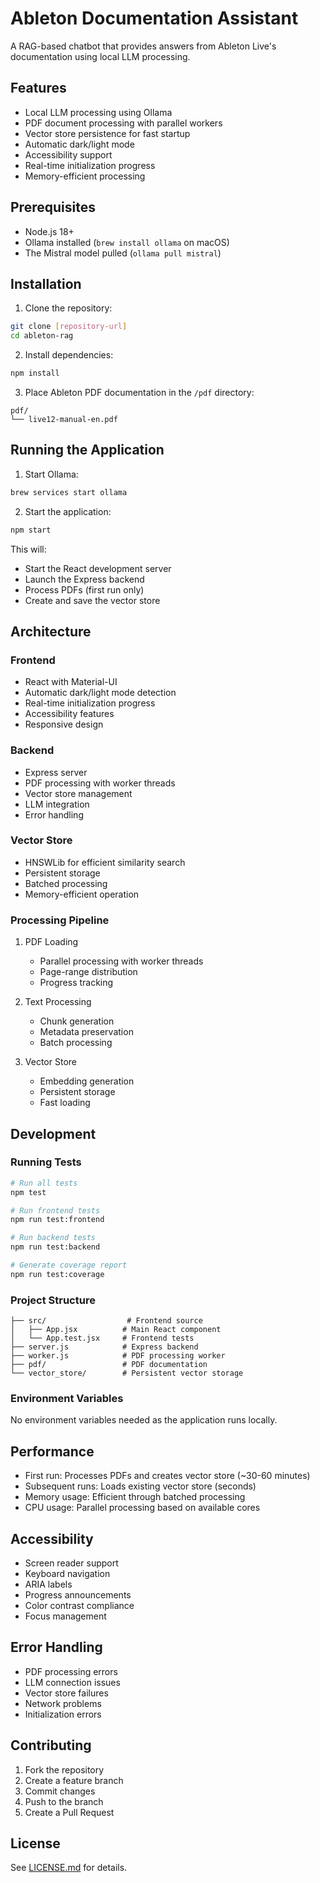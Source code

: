 # Ableton Documentation Assistant

A RAG-based chatbot that provides answers from Ableton Live's documentation using local LLM processing.

## Features

- Local LLM processing using Ollama
- PDF document processing with parallel workers
- Vector store persistence for fast startup
- Automatic dark/light mode
- Accessibility support
- Real-time initialization progress
- Memory-efficient processing

## Prerequisites

- Node.js 18+
- Ollama installed (`brew install ollama` on macOS)
- The Mistral model pulled (`ollama pull mistral`)

## Installation

1. Clone the repository:
```bash
git clone [repository-url]
cd ableton-rag
```

2. Install dependencies:
```bash
npm install
```

3. Place Ableton PDF documentation in the `/pdf` directory:
```
pdf/
└── live12-manual-en.pdf
```

## Running the Application

1. Start Ollama:
```bash
brew services start ollama
```

2. Start the application:
```bash
npm start
```

This will:
- Start the React development server
- Launch the Express backend
- Process PDFs (first run only)
- Create and save the vector store

## Architecture

### Frontend
- React with Material-UI
- Automatic dark/light mode detection
- Real-time initialization progress
- Accessibility features
- Responsive design

### Backend
- Express server
- PDF processing with worker threads
- Vector store management
- LLM integration
- Error handling

### Vector Store
- HNSWLib for efficient similarity search
- Persistent storage
- Batched processing
- Memory-efficient operation

### Processing Pipeline
1. PDF Loading
   - Parallel processing with worker threads
   - Page-range distribution
   - Progress tracking

2. Text Processing
   - Chunk generation
   - Metadata preservation
   - Batch processing

3. Vector Store
   - Embedding generation
   - Persistent storage
   - Fast loading

## Development

### Running Tests
```bash
# Run all tests
npm test

# Run frontend tests
npm run test:frontend

# Run backend tests
npm run test:backend

# Generate coverage report
npm run test:coverage
```

### Project Structure
```
├── src/                  # Frontend source
│   ├── App.jsx          # Main React component
│   └── App.test.jsx     # Frontend tests
├── server.js            # Express backend
├── worker.js            # PDF processing worker
├── pdf/                 # PDF documentation
└── vector_store/        # Persistent vector storage
```

### Environment Variables
No environment variables needed as the application runs locally.

## Performance

- First run: Processes PDFs and creates vector store (~30-60 minutes)
- Subsequent runs: Loads existing vector store (seconds)
- Memory usage: Efficient through batched processing
- CPU usage: Parallel processing based on available cores

## Accessibility

- Screen reader support
- Keyboard navigation
- ARIA labels
- Progress announcements
- Color contrast compliance
- Focus management

## Error Handling

- PDF processing errors
- LLM connection issues
- Vector store failures
- Network problems
- Initialization errors

## Contributing

1. Fork the repository
2. Create a feature branch
3. Commit changes
4. Push to the branch
5. Create a Pull Request

## License

See [LICENSE.md](license.md) for details.
